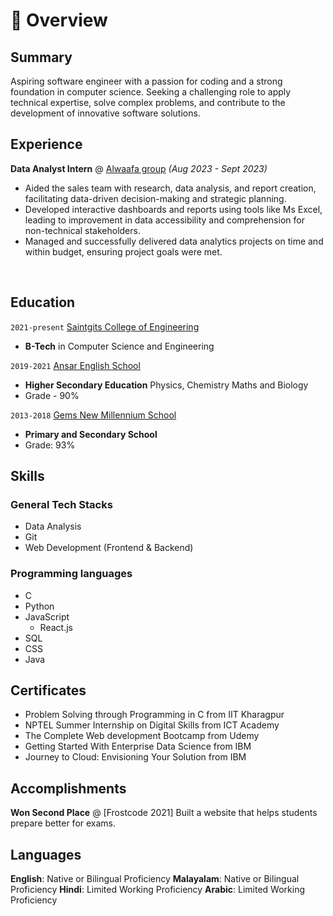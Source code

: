 # 📖 Overview

## Summary

Aspiring software engineer with a passion for coding and a strong foundation in computer science.
Seeking a challenging role to apply technical expertise, solve complex problems, and contribute to the
development of innovative software solutions.


## Experience


**Data Analyst Intern** @ [Alwaafa group](https://www.alwafaagroup.com/) _(Aug 2023 - Sept 2023)_

- Aided the sales team with research, data analysis, and report creation, facilitating data-driven decision-making and strategic planning.
- Developed interactive dashboards and reports using tools like Ms Excel, leading to improvement in data accessibility and comprehension for non-technical stakeholders.
- Managed and successfully delivered data analytics projects on time and within budget, ensuring project goals were met.

&nbsp;

## Education

`2021-present` [Saintgits College of Engineering](https://saintgits.org/)
- **B-Tech** in Computer Science and Engineering

`2019-2021` [Ansar English School](https://ansarschool.in/)
- **Higher Secondary Education** Physics, Chemistry Maths and Biology
- Grade - 90%

`2013-2018` [Gems New Millennium School](https://www.gemsnewmillenniumschool-alkhail.com/)
- **Primary and Secondary School** 
- Grade: 93%


## Skills

### General Tech Stacks
- Data Analysis
- Git
- Web Development (Frontend & Backend)

### Programming languages
- C
- Python
- JavaScript
  - React.js
- SQL
- CSS
- Java

## Certificates
- Problem Solving through Programming in C from IIT Kharagpur 
- NPTEL Summer Internship on Digital Skills from ICT Academy 
- The Complete Web development Bootcamp from Udemy 
- Getting Started With Enterprise Data Science from IBM 
- Journey to Cloud: Envisioning Your Solution from IBM 

## Accomplishments
**Won Second Place** @ [Frostcode 2021]
Built a website that helps students prepare better for exams.

## Languages
**English**: Native or Bilingual Proficiency
**Malayalam**: Native or Bilingual Proficiency
**Hindi**: Limited Working Proficiency
**Arabic**: Limited Working Proficiency